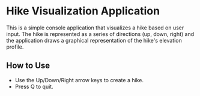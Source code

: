 # Hike Visualization Application

This is a simple console application that visualizes a hike based on user input. The hike is represented as a series of directions (up, down, right) and the application draws a graphical representation of the hike's elevation profile.

## How to Use

- Use the Up/Down/Right arrow keys to create a hike.
- Press Q to quit.

